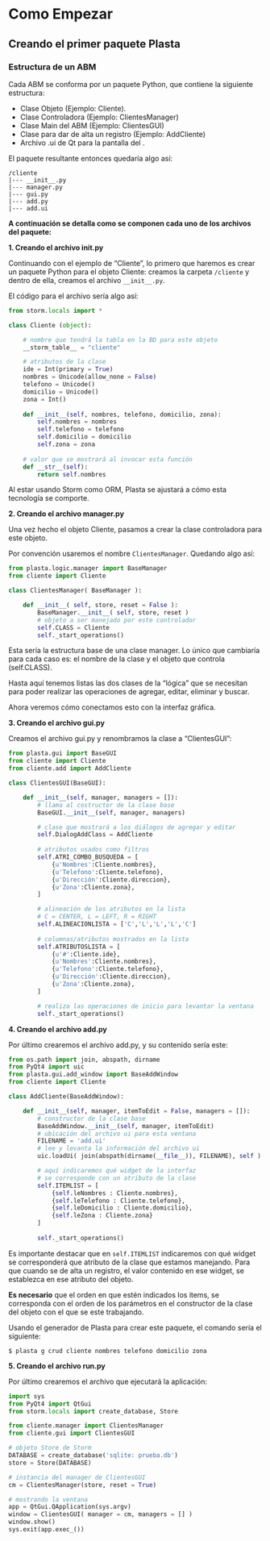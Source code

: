 # Como Empezar

## Creando el primer paquete Plasta


### Estructura de un ABM

Cada ABM se conforma por un paquete Python, que contiene la siguiente estructura:
* Clase Objeto (Ejemplo: Cliente).
* Clase Controladora (Ejemplo: ClientesManager)
* Clase Main del ABM (Ejemplo: ClientesGUI)
* Clase para dar de alta un registro (Ejemplo: AddCliente)
* Archivo .ui de Qt para la pantalla del <agregar cliente>.

El paquete resultante entonces quedaría algo así:

```
/cliente
|--- __init__.py
|--- manager.py
|--- gui.py
|--- add.py
|--- add.ui
```


**A continuación se detalla como se componen cada uno de los archivos del paquete:**

**1. Creando el archivo __init__.py**

Continuando con el ejemplo de “Cliente”, lo primero que haremos es crear un paquete Python para el objeto Cliente: creamos la carpeta `/cliente` y dentro de ella, creamos el archivo `__init__.py`. 

El código para el archivo sería algo así:

```python
from storm.locals import *

class Cliente (object):

	# nombre que tendrá la tabla en la BD para este objeto
	__storm_table__ = "cliente"

	# atributos de la clase
	ide = Int(primary = True)
	nombres = Unicode(allow_none = False)
	telefono = Unicode()
	domicilio = Unicode()
	zona = Int()
	
  	def __init__(self, nombres, telefono, domicilio, zona):
    	self.nombres = nombres
	    self.telefono = telefono
    	self.domicilio = domicilio
	    self.zona = zona
	
	# valor que se mostrará al invocar esta función
	def __str__(self):
		return self.nombres
```

Al estar usando Storm como ORM, Plasta se ajustará a cómo esta tecnología se
comporte.

**2. Creando el archivo manager.py**

Una vez hecho el objeto Cliente, pasamos a crear la clase controladora
para este objeto. 

Por convención usaremos el nombre `ClientesManager`. Quedando algo
así:

```python
from plasta.logic.manager import BaseManager
from cliente import Cliente

class ClientesManager( BaseManager ):

	def __init__( self, store, reset = False ):
		BaseManager.__init__( self, store, reset )
		# objeto a ser manejado por este controlador
		self.CLASS = Cliente
		self._start_operations()

```

Esta sería la estructura base de una clase manager. Lo único que cambiaría para
cada caso es: el nombre de la clase y el objeto que controla (self.CLASS).

Hasta aquí tenemos listas las dos clases de la “lógica” que se necesitan para poder
realizar las operaciones de agregar, editar, eliminar y buscar.

Ahora veremos cómo conectamos esto con la interfaz gráfica.

**3. Creando el archivo gui.py**

Creamos el archivo gui.py y renombramos la clase a “ClientesGUI”:

```python
from plasta.gui import BaseGUI
from cliente import Cliente
from cliente.add import AddCliente

class ClientesGUI(BaseGUI):

	def __init__(self, manager, managers = []):
		# llama al costructor de la clase base
		BaseGUI.__init__(self, manager, managers)

		# clase que mostrará a los diálogos de agregar y editar
		self.DialogAddClass = AddCliente
		
		# atributos usados como filtros
        self.ATRI_COMBO_BUSQUEDA = [ 
	        {u'Nombres':Cliente.nombres},
	        {u'Telefono':Cliente.telefono},
	        {u'Dirección':Cliente.direccion},
	        {u'Zona':Cliente.zona},
        ]

        # alineación de los atributos en la lista
		# C = CENTER, L = LEFT, R = RIGHT
        self.ALINEACIONLISTA = ['C','L','L','L','C']        
        
        # columnas/atributos mostrados en la lista
        self.ATRIBUTOSLISTA = [ 
	        {u'#':Cliente.ide},
	        {u'Nombres':Cliente.nombres},
	        {u'Telefono':Cliente.telefono},
	        {u'Dirección':Cliente.direccion},
	        {u'Zona':Cliente.zona},
        ]

		# realiza las operaciones de inicio para levantar la ventana
		self._start_operations()
```

**4. Creando el archivo add.py**

Por último crearemos el archivo add.py, y su contenido sería este:

```python
from os.path import join, abspath, dirname
from PyQt4 import uic
from plasta.gui.add_window import BaseAddWindow
from cliente import Cliente

class AddCliente(BaseAddWindow):

	def __init__(self, manager, itemToEdit = False, managers = []):
		# constructor de la clase base
		BaseAddWindow.__init__(self, manager, itemToEdit)
		# ubicación del archivo ui para esta ventana
		FILENAME = 'add.ui'
		# lee y levanta la información del archivo ui
		uic.loadUi( join(abspath(dirname(__file__)), FILENAME), self )

		# aquí indicaremos qué widget de la interfaz 
		# se corresponde con un atributo de la clase
		self.ITEMLIST = [
			{self.leNombres : Cliente.nombres},
			{self.leTelefono : Cliente.telefono},
			{self.leDomicilio : Cliente.domicilio},
			{self.leZona : Cliente.zona}
		]
		
		self._start_operations()
```

Es importante destacar que en `self.ITEMLIST` indicaremos con qué widget se corresponderá que atributo de la clase que estamos manejando. 
Para que cuando se de alta un registro, el valor contenido en ese widget, se establezca en ese atributo del objeto.

**Es necesario** que el orden en que estén indicados los items, se corresponda con el orden de los parámetros en el constructor de la clase del objeto con el que se este trabajando.

Usando el generador de Plasta para crear este paquete, el comando sería el siguiente:

`$ plasta g crud cliente nombres telefono domicilio zona`


**5. Creando el archivo run.py**

Por último crearemos el archivo que ejecutará la aplicación: 

```python
import sys
from PyQt4 import QtGui
from storm.locals import create_database, Store

from cliente.manager import ClientesManager
from cliente.gui import ClientesGUI

# objeto Store de Storm
DATABASE = create_database('sqlite: prueba.db')
store = Store(DATABASE)

# instancia del manager de ClientesGUI
cm = ClientesManager(store, reset = True)

# mostrando la ventana
app = QtGui.QApplication(sys.argv)
window = ClientesGUI( manager = cm, managers = [] )
window.show()
sys.exit(app.exec_())

```
